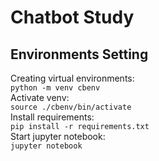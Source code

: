 # Chatbot Study   
## Environments Setting  
Creating virtual environments:  
```python -m venv cbenv```  
Activate venv:  
```source ./cbenv/bin/activate```  
Install requirements:  
```pip install -r requirements.txt```  
Start jupyter notebook:  
```jupyter notebook```  
